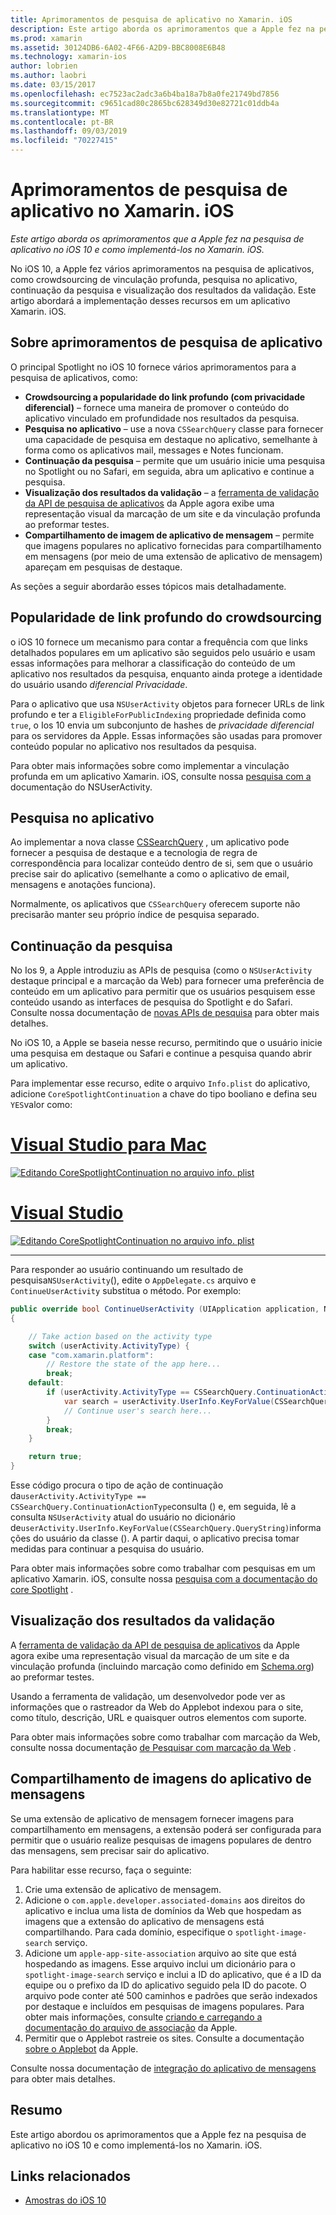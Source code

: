```yaml
---
title: Aprimoramentos de pesquisa de aplicativo no Xamarin. iOS
description: Este artigo aborda os aprimoramentos que a Apple fez na pesquisa de aplicativo no iOS 10 e como implementá-los no Xamarin. iOS.
ms.prod: xamarin
ms.assetid: 30124DB6-6A02-4F66-A2D9-BBC8008E6B48
ms.technology: xamarin-ios
author: lobrien
ms.author: laobri
ms.date: 03/15/2017
ms.openlocfilehash: ec7523ac2adc3a6b4ba18a7b8a0fe21749bd7856
ms.sourcegitcommit: c9651cad80c2865bc628349d30e82721c01ddb4a
ms.translationtype: MT
ms.contentlocale: pt-BR
ms.lasthandoff: 09/03/2019
ms.locfileid: "70227415"
---
```

# <a name="app-search-enhancements-in-xamarinios"></a>Aprimoramentos de pesquisa de aplicativo no Xamarin. iOS

_Este artigo aborda os aprimoramentos que a Apple fez na pesquisa de aplicativo no iOS 10 e como implementá-los no Xamarin. iOS._

No iOS 10, a Apple fez vários aprimoramentos na pesquisa de aplicativos, como crowdsourcing de vinculação profunda, pesquisa no aplicativo, continuação da pesquisa e visualização dos resultados da validação. Este artigo abordará a implementação desses recursos em um aplicativo Xamarin. iOS.

## <a name="about-app-search-enhancements"></a>Sobre aprimoramentos de pesquisa de aplicativo

O principal Spotlight no iOS 10 fornece vários aprimoramentos para a pesquisa de aplicativos, como:

- **Crowdsourcing a popularidade do link profundo (com privacidade diferencial)** – fornece uma maneira de promover o conteúdo do aplicativo vinculado em profundidade nos resultados da pesquisa.
- **Pesquisa no aplicativo** – use a nova `CSSearchQuery` classe para fornecer uma capacidade de pesquisa em destaque no aplicativo, semelhante à forma como os aplicativos mail, messages e Notes funcionam.
- **Continuação da pesquisa** – permite que um usuário inicie uma pesquisa no Spotlight ou no Safari, em seguida, abra um aplicativo e continue a pesquisa.
- **Visualização dos resultados da validação** – a [ferramenta de validação da API de pesquisa de aplicativos](https://search.developer.apple.com/appsearch-validation-tool) da Apple agora exibe uma representação visual da marcação de um site e da vinculação profunda ao preformar testes.
- **Compartilhamento de imagem de aplicativo de mensagem** – permite que imagens populares no aplicativo fornecidas para compartilhamento em mensagens (por meio de uma extensão de aplicativo de mensagem) apareçam em pesquisas de destaque.

As seções a seguir abordarão esses tópicos mais detalhadamente.

## <a name="crowdsourced-deep-link-popularity"></a>Popularidade de link profundo do crowdsourcing

o iOS 10 fornece um mecanismo para contar a frequência com que links detalhados populares em um aplicativo são seguidos pelo usuário e usam essas informações para melhorar a classificação do conteúdo de um aplicativo nos resultados da pesquisa, enquanto ainda protege a identidade do usuário usando *diferencial Privacidade*.

Para o aplicativo que usa `NSUserActivity` objetos para fornecer URLs de link profundo e ter a `EligibleForPublicIndexing` propriedade definida como `true`, o Ios 10 envia um subconjunto de hashes de *privacidade diferencial* para os servidores da Apple. Essas informações são usadas para promover conteúdo popular no aplicativo nos resultados da pesquisa.

Para obter mais informações sobre como implementar a vinculação profunda em um aplicativo Xamarin. iOS, consulte nossa [pesquisa com a](~/ios/platform/search/nsuseractivity.md) documentação do NSUserActivity.

## <a name="in-app-searching"></a>Pesquisa no aplicativo

Ao implementar a nova classe [CSSearchQuery](https://developer.apple.com/reference/corespotlight/cssearchquery) , um aplicativo pode fornecer a pesquisa de destaque e a tecnologia de regra de correspondência para localizar conteúdo dentro de si, sem que o usuário precise sair do aplicativo (semelhante a como o aplicativo de email, mensagens e anotações funciona).

Normalmente, os aplicativos que `CSSearchQuery` oferecem suporte não precisarão manter seu próprio índice de pesquisa separado.

## <a name="search-continuation"></a>Continuação da pesquisa

No Ios 9, a Apple introduziu as APIs de pesquisa (como o `NSUserActivity` destaque principal e a marcação da Web) para fornecer uma preferência de conteúdo em um aplicativo para permitir que os usuários pesquisem esse conteúdo usando as interfaces de pesquisa do Spotlight e do Safari. Consulte nossa documentação de [novas APIs de pesquisa](~/ios/platform/search/index.md) para obter mais detalhes.

No iOS 10, a Apple se baseia nesse recurso, permitindo que o usuário inicie uma pesquisa em destaque ou Safari e continue a pesquisa quando abrir um aplicativo.

Para implementar esse recurso, edite o arquivo `Info.plist` do aplicativo, adicione `CoreSpotlightContinuation` a chave do tipo booliano e defina seu `YES`valor como:

# <a name="visual-studio-for-mactabmacos"></a>[Visual Studio para Mac](#tab/macos)

[![](app-search-enhancements-images/search01.png "Editando CoreSpotlightContinuation no arquivo info. plist")](app-search-enhancements-images/search01.png#lightbox)

# <a name="visual-studiotabwindows"></a>[Visual Studio](#tab/windows)

[![](app-search-enhancements-images/searchw01.png "Editando CoreSpotlightContinuation no arquivo info. plist")](app-search-enhancements-images/search01.png#lightbox)

-----

Para responder ao usuário continuando um resultado de pesquisa`NSUserActivity`(), edite o `AppDelegate.cs` arquivo e `ContinueUserActivity` substitua o método. Por exemplo:

```csharp
public override bool ContinueUserActivity (UIApplication application, NSUserActivity userActivity, UIApplicationRestorationHandler completionHandler)
{

    // Take action based on the activity type
    switch (userActivity.ActivityType) {
    case "com.xamarin.platform":
        // Restore the state of the app here...
        break;
    default:
        if (userActivity.ActivityType == CSSearchQuery.ContinuationActionType) {
            var search = userActivity.UserInfo.KeyForValue(CSSearchQuery.QueryString);
            // Continue user's search here...
        }
        break;
    }

    return true;
}
```

Esse código procura o tipo de ação de continuação da`userActivity.ActivityType == CSSearchQuery.ContinuationActionType`consulta () e, em seguida, lê a consulta `NSUserActivity` atual do usuário no dicionário de`userActivity.UserInfo.KeyForValue(CSSearchQuery.QueryString)`informações do usuário da classe (). A partir daqui, o aplicativo precisa tomar medidas para continuar a pesquisa do usuário.

Para obter mais informações sobre como trabalhar com pesquisas em um aplicativo Xamarin. iOS, consulte nossa [pesquisa com a documentação do core Spotlight](~/ios/platform/search/corespotlight.md) .

## <a name="visualization-of-validation-results"></a>Visualização dos resultados da validação

A [ferramenta de validação da API de pesquisa de aplicativos](https://search.developer.apple.com/appsearch-validation-tool) da Apple agora exibe uma representação visual da marcação de um site e da vinculação profunda (incluindo marcação como definido em [Schema.org](http://schema.org/)) ao preformar testes.

Usando a ferramenta de validação, um desenvolvedor pode ver as informações que o rastreador da Web do Applebot indexou para o site, como título, descrição, URL e quaisquer outros elementos com suporte.

Para obter mais informações sobre como trabalhar com marcação da Web, consulte nossa documentação [de Pesquisar com marcação da Web](~/ios/platform/search/web-markup.md) .

## <a name="message-app-image-sharing"></a>Compartilhamento de imagens do aplicativo de mensagens

Se uma extensão de aplicativo de mensagem fornecer imagens para compartilhamento em mensagens, a extensão poderá ser configurada para permitir que o usuário realize pesquisas de imagens populares de dentro das mensagens, sem precisar sair do aplicativo.

Para habilitar esse recurso, faça o seguinte:

1. Crie uma extensão de aplicativo de mensagem.
2. Adicione o `com.apple.developer.associated-domains` aos direitos do aplicativo e inclua uma lista de domínios da Web que hospedam as imagens que a extensão do aplicativo de mensagens está compartilhando. Para cada domínio, especifique o `spotlight-image-search` serviço.
3. Adicione um `apple-app-site-association` arquivo ao site que está hospedando as imagens. Esse arquivo inclui um dicionário para o `spotlight-image-search` serviço e inclui a ID do aplicativo, que é a ID da equipe ou o prefixo da ID do aplicativo seguido pela ID do pacote. O arquivo pode conter até 500 caminhos e padrões que serão indexados por destaque e incluídos em pesquisas de imagens populares. Para obter mais informações, consulte [criando e carregando a documentação do arquivo de associação](https://developer.apple.com/library/prerelease/content/documentation/General/Conceptual/AppSearch/UniversalLinks.html#//apple_ref/doc/uid/TP40016308-CH12-SW4) da Apple.
4. Permitir que o Applebot rastreie os sites. Consulte a documentação [sobre o Applebot](https://support.apple.com/HT204683) da Apple.

Consulte nossa documentação de [integração do aplicativo de mensagens](~/ios/platform/message-app-integration/index.md) para obter mais detalhes.

## <a name="summary"></a>Resumo

Este artigo abordou os aprimoramentos que a Apple fez na pesquisa de aplicativo no iOS 10 e como implementá-los no Xamarin. iOS.



## <a name="related-links"></a>Links relacionados

- [Amostras do iOS 10](https://docs.microsoft.com/samples/browse/?products=xamarin&term=Xamarin.iOS+iOS10)
